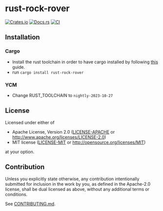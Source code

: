 # rust-rock-rover

[![Crates.io](https://img.shields.io/crates/v/rust-rock-rover.svg)](https://crates.io/crates/rust-rock-rover)
[![Docs.rs](https://docs.rs/rust-rock-rover/badge.svg)](https://docs.rs/rust-rock-rover)
[![CI](https://github.com/lmark1/rust-rock-rover/workflows/CI/badge.svg)](https://github.com/lmark1/rust-rock-rover/actions)

## Installation

### Cargo

* Install the rust toolchain in order to have cargo installed by following
  [this](https://www.rust-lang.org/tools/install) guide.
* run `cargo install rust-rock-rover`

### YCM

* Change RUST_TOOLCHAIN to ```nightly-2023-10-27```

## License

Licensed under either of

 * Apache License, Version 2.0
   ([LICENSE-APACHE](LICENSE-APACHE) or http://www.apache.org/licenses/LICENSE-2.0)
 * MIT license
   ([LICENSE-MIT](LICENSE-MIT) or http://opensource.org/licenses/MIT)

at your option.

## Contribution

Unless you explicitly state otherwise, any contribution intentionally submitted
for inclusion in the work by you, as defined in the Apache-2.0 license, shall be
dual licensed as above, without any additional terms or conditions.

See [CONTRIBUTING.md](CONTRIBUTING.md).
